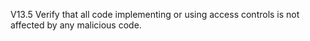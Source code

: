 V13.5 Verify that all code implementing or using access controls is not affected by any malicious code.